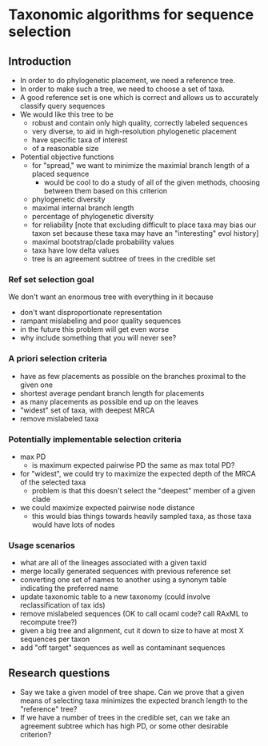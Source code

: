 
# Taxonomic algorithms for sequence selection

## Introduction
- In order to do phylogenetic placement, we need a reference tree.
- In order to make such a tree, we need to choose a set of taxa.
- A good reference set is one which is correct and allows us to accurately classify query sequences
- We would like this tree to be
  - robust and contain only high quality, correctly labeled sequences
  - very diverse, to aid in high-resolution phylogenetic placement
  - have specific taxa of interest
  - of a reasonable size
- Potential objective functions
  - for "spread," we want to minimize the maximial branch length of a placed sequence
    - would be cool to do a study of all of the given methods, choosing between them based on this criterion
  - phylogenetic diversity
  - maximal internal branch length
  - percentage of phylogenetic diversity
  - for reliability [note that excluding difficult to place taxa may bias our taxon set because these taxa may have an "interesting" evol history]
  - maximal bootstrap/clade probability values
  - taxa have low delta values
  - tree is an agreement subtree of trees in the credible set

### Ref set selection goal
We don't want an enormous tree with everything in it because

* don't want disproportionate representation
* rampant mislabeling and poor quality sequences
* in the future this problem will get even worse
* why include something that you will never see?

### A priori selection criteria
* have as few placements as possible on the branches proximal to the given one
* shortest average pendant branch length for placements
* as many placements as possible end up on the leaves
* "widest" set of taxa, with deepest MRCA
* remove mislabeled taxa

### Potentially implementable selection criteria
* max PD
  * is maximum expected pairwise PD the same as max total PD?
* for "widest", we could try to maximize the expected depth of the MRCA of the selected taxa
  * problem is that this doesn't select the "deepest" member of a given clade
* we could maximize expected pairwise node distance
  * this would bias things towards heavily sampled taxa, as those taxa would have lots of nodes

### Usage scenarios
* what are all of the lineages associated with a given taxid
* merge locally generated sequences with previous reference set
* converting one set of names to another using a synonym table indicating the preferred name
* update taxonomic table to a new taxonomy (could involve reclassification of tax ids)
* remove mislabeled sequences (OK to call ocaml code? call RAxML to recompute tree?)
* given a big tree and alignment, cut it down to size to have at most X sequences per taxon
* add "off target" sequences as well as contaminant sequences


## Research questions
* Say we take a given model of tree shape. Can we prove that a given means of selecting taxa minimizes the expected branch length to the "reference" tree?
* If we have a number of trees in the credible set, can we take an agreement subtree which has high PD, or some other desirable criterion?



